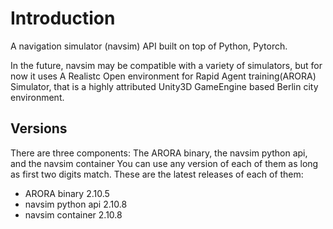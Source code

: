 # Introduction 
A navigation simulator (navsim) API built on top of Python, Pytorch.

In the future, navsim may be compatible with a variety of simulators, but for now it uses A Realistc Open environment for Rapid Agent training(ARORA) Simulator, that is a highly attributed Unity3D GameEngine based Berlin city environment.

## Versions

There are three components: The ARORA binary, the navsim python api, and the navsim container
You can use any version of each of them as long as first two digits match.
These are the latest releases of each of them:
* ARORA binary 2.10.5
* navsim python api 2.10.8
* navsim container 2.10.8



